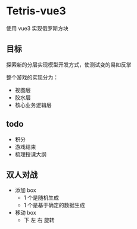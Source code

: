 # Tetris-vue3

使用 vue3 实现俄罗斯方块

## 目标

探索新的分层实现模型开发方式，使测试变的易如反掌

整个游戏的实现分为：

- 视图层
- 胶水层
- 核心业务逻辑层

## todo

- 积分
- 游戏结束
- 梳理授课大纲

## 双人对战

- 添加 box
  - 1 个是随机生成
  - 1 个是基于确定的数据生成
- 移动 box
  - 下 左 右 旋转
